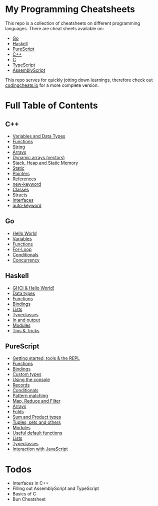 # My Programming Cheatsheets 

This repo is a collection of cheatsheets on different programming languages. 
There are cheat sheets available on: 

- [Go](https://github.com/LouisPetrik/cheatsheet/blob/master/go.md)
- [Haskell](https://github.com/LouisPetrik/cheatsheet/blob/master/haskell.md)
- [PureScript](https://github.com/LouisPetrik/cheatsheet/blob/master/purescript.md)
- [C++](https://github.com/LouisPetrik/cheatsheet/blob/master/cpp.md)
- [C](https://github.com/LouisPetrik/cheatsheet/blob/master/c.md)
- [TypeScript](https://github.com/LouisPetrik/cheatsheet/blob/master/typescript.md)
- [AssemblyScript](https://github.com/LouisPetrik/cheatsheet/blob/master/assemblyscript.md)


This repo serves for quickly jotting down learnings, therefore check out [codingcheats.io](https://codingcheats.io/)
for a more complete version. 


# Full Table of Contents


## C++ 

- [Variables and Data Types](https://github.com/LouisPetrik/cheatsheet/blob/master/cpp.md#variables-and-data-types-1)
- [Functions](https://github.com/LouisPetrik/cheatsheet/blob/master/cpp.md#functions-1)
- [String](https://github.com/LouisPetrik/cheatsheet/blob/master/cpp.md#strings)
- [Arrays](https://github.com/LouisPetrik/cheatsheet/blob/master/cpp.md#arrays-1)
- [Dynamic arrays (vectors)](https://github.com/LouisPetrik/cheatsheet/blob/master/cpp.md#dynamic-arrays-stdvector-1)
- [Stack, Heap and Static Memory](https://github.com/LouisPetrik/cheatsheet/blob/master/cpp.md#stack-heap-and-static-memory-1)
- [Static](https://github.com/LouisPetrik/cheatsheet/blob/master/cpp.md#static-1)
- [Pointers](https://github.com/LouisPetrik/cheatsheet/blob/master/cpp.md#pointers-1)
- [References](https://github.com/LouisPetrik/cheatsheet/blob/master/cpp.md#references-1)
- [new-keyword](https://github.com/LouisPetrik/cheatsheet/blob/master/cpp.md#new-keyword-1)
- [Classes](https://github.com/LouisPetrik/cheatsheet/blob/master/cpp.md#classes-1)
- [Structs](https://github.com/LouisPetrik/cheatsheet/blob/master/cpp.md#structures)
- [Interfaces](https://github.com/LouisPetrik/cheatsheet/blob/master/cpp.md#interfaces-1)
- [auto-keyword](https://github.com/LouisPetrik/cheatsheet/blob/master/cpp.md#interfaces-1)

## Go

-  [Hello World](https://github.com/LouisPetrik/cheatsheet/blob/master/go.md#hello-world)
-  [Variables](https://github.com/LouisPetrik/cheatsheet/blob/master/go.md#variables)
-  [Functions](https://github.com/LouisPetrik/cheatsheet/blob/master/go.md#functions)
-  [For-Loop](https://github.com/LouisPetrik/cheatsheet/blob/master/go.md#for-loops)
-  [Conditionals](https://github.com/LouisPetrik/cheatsheet/blob/master/go.md#conditionals)
-  [Concurrency](https://github.com/LouisPetrik/cheatsheet/blob/master/go.md#concurrency)


## Haskell 
- [GHCI & Hello World!](https://github.com/LouisPetrik/cheatsheet/blob/master/haskell.md#ghci)
- [Data types](https://github.com/LouisPetrik/cheatsheet/blob/master/haskell.md#data-types-1)
- [Functions](https://github.com/LouisPetrik/cheatsheet/blob/master/haskell.md#functions-1)
- [Bindings](https://github.com/LouisPetrik/cheatsheet/blob/master/haskell.md#bindings-1)
- [Lists](https://github.com/LouisPetrik/cheatsheet/blob/master/haskell.md#lists-1)
- [Typeclasses](https://github.com/LouisPetrik/cheatsheet/blob/master/haskell.md#typeclasses-1)
- [In and output](https://github.com/LouisPetrik/cheatsheet/blob/master/haskell.md#in-and-output-1)
- [Modules](https://github.com/LouisPetrik/cheatsheet/blob/master/haskell.md#modules)
- [Tips & Tricks](https://github.com/LouisPetrik/cheatsheet/blob/master/haskell.md#tips--tricks-1)


## PureScript 
- [Getting started, tools & the REPL](https://github.com/LouisPetrik/cheatsheet/blob/master/purescript.md#getting-started-tools--the-repl-1)
- [Functions](https://github.com/LouisPetrik/cheatsheet/blob/master/purescript.md#functions-1)
- [Bindings](https://github.com/LouisPetrik/cheatsheet/blob/master/purescript.md#bindings-1)
- [Custom types](https://github.com/LouisPetrik/cheatsheet/blob/master/purescript.md#custom-types-1)
- [Using the console](https://github.com/LouisPetrik/cheatsheet/blob/master/purescript.md#using-the-console-1)
- [Records](https://github.com/LouisPetrik/cheatsheet/blob/master/purescript.md#records-1)
- [Conditionals](https://github.com/LouisPetrik/cheatsheet/blob/master/purescript.md#conditionals-1)
- [Pattern matching](https://github.com/LouisPetrik/cheatsheet/blob/master/purescript.md#conditionals-1)
- [Map, Reduce and Filter](https://github.com/LouisPetrik/cheatsheet/blob/master/purescript.md#map-reduce-and-filter-1)
- [Arrays](https://github.com/LouisPetrik/cheatsheet/blob/master/purescript.md#arrays)
- [Folds](https://github.com/LouisPetrik/cheatsheet/blob/master/purescript.md#folds)
- [Sum and Product types](https://github.com/LouisPetrik/cheatsheet/blob/master/purescript.md#sum-and-product-types)
- [Tuples, sets and others](https://github.com/LouisPetrik/cheatsheet/blob/master/purescript.md#tuples-sets-and-other-types)
- [Modules](https://github.com/LouisPetrik/cheatsheet/blob/master/purescript.md#modules-1)
- [Useful default functions](https://github.com/LouisPetrik/cheatsheet/blob/master/purescript.md#useful-default-functions-1)
- [Lists](https://github.com/LouisPetrik/cheatsheet/blob/master/purescript.md#lists)
- [Typeclasses](https://github.com/LouisPetrik/cheatsheet/blob/master/purescript.md#typeclasses-1)
- [Interaction with JavaScript](https://github.com/LouisPetrik/cheatsheet/blob/master/purescript.md#interaction-with-javascript-1)


# Todos 

- Interfaces in C++ 
- Filling out AssemblyScript and TypeScript
- Basics of C 
- Bun Cheatsheet 